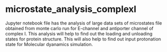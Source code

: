 # microstate_analysis_complexI

Jupyter notebook file has the analysis of large data sets of microstates file obtained from monte carlo run for E-channel and antiporter channel of complex I.
This analysis will help to find out the loading and unloading states for protein structure. This will also help to find out input protonation state for Molecular dyanamics simulation.
